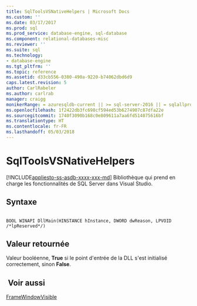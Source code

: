 ```yaml
---
title: SqlToolsVSNativeHelpers | Microsoft Docs
ms.custom: ''
ms.date: 03/17/2017
ms.prod: sql
ms.prod_service: database-engine, sql-database
ms.component: relational-databases-misc
ms.reviewer: ''
ms.suite: sql
ms.technology:
- database-engine
ms.tgt_pltfrm: ''
ms.topic: reference
ms.assetid: d33cb556-0380-490a-9220-b74062dbd6d9
caps.latest.revision: 5
author: CarlRabeler
ms.author: carlrab
manager: craigg
monikerRange: = azuresqldb-current || >= sql-server-2016 || = sqlallproducts-allversions
ms.openlocfilehash: 1f2422db3fc698cf594ed53b6274907c87dfa22e
ms.sourcegitcommit: 1740f3090b168c0e809611a7aa6fd514075616bf
ms.translationtype: HT
ms.contentlocale: fr-FR
ms.lasthandoff: 05/03/2018
---
```

# <a name="sqltoolsvsnativehelpers"></a>SqlToolsVSNativeHelpers
[!INCLUDE[appliesto-ss-asdb-xxxx-xxx-md](../includes/appliesto-ss-asdb-xxxx-xxx-md.md)]
  Bibliothèque qui prend en charge les fonctionnalités de SQL Server dans Visual Studio.  
  
## <a name="syntax"></a>Syntaxe  
  
```  
  
BOOL WINAPI DllMain(HINSTANCE hInstance, DWORD dwReason, LPVOID /*lpReserved*/)  
```  
  
## <a name="return-value"></a>Valeur retournée  
 Valeur booléenne, **True** si le point d'entrée de la DLL s'est initialisé correctement, sinon **False**.  
  
## <a name="see-also"></a> Voir aussi  
 [FrameWindowVisible](../relational-databases/sqltoolsvsnativehelpers-framewindowvisible.md)  
  
  
